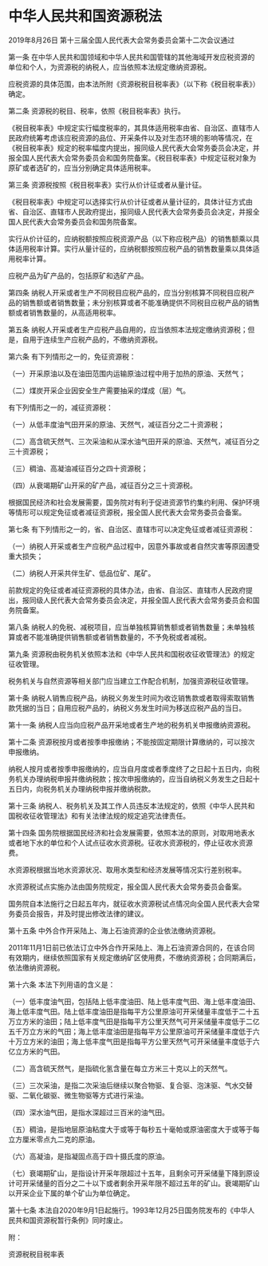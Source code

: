 # 中华人民共和国资源税法

2019年8月26日 第十三届全国人民代表大会常务委员会第十二次会议通过

<!-- INFO END -->

第一条 在中华人民共和国领域和中华人民共和国管辖的其他海域开发应税资源的单位和个人，为资源税的纳税人，应当依照本法规定缴纳资源税。

应税资源的具体范围，由本法所附《资源税税目税率表》（以下称《税目税率表》）确定。

第二条 资源税的税目、税率，依照《税目税率表》执行。

《税目税率表》中规定实行幅度税率的，其具体适用税率由省、自治区、直辖市人民政府统筹考虑该应税资源的品位、开采条件以及对生态环境的影响等情况，在《税目税率表》规定的税率幅度内提出，报同级人民代表大会常务委员会决定，并报全国人民代表大会常务委员会和国务院备案。《税目税率表》中规定征税对象为原矿或者选矿的，应当分别确定具体适用税率。

第三条 资源税按照《税目税率表》实行从价计征或者从量计征。

《税目税率表》中规定可以选择实行从价计征或者从量计征的，具体计征方式由省、自治区、直辖市人民政府提出，报同级人民代表大会常务委员会决定，并报全国人民代表大会常务委员会和国务院备案。

实行从价计征的，应纳税额按照应税资源产品（以下称应税产品）的销售额乘以具体适用税率计算。实行从量计征的，应纳税额按照应税产品的销售数量乘以具体适用税率计算。

应税产品为矿产品的，包括原矿和选矿产品。

第四条 纳税人开采或者生产不同税目应税产品的，应当分别核算不同税目应税产品的销售额或者销售数量；未分别核算或者不能准确提供不同税目应税产品的销售额或者销售数量的，从高适用税率。

第五条 纳税人开采或者生产应税产品自用的，应当依照本法规定缴纳资源税；但是，自用于连续生产应税产品的，不缴纳资源税。

第六条 有下列情形之一的，免征资源税：

（一）开采原油以及在油田范围内运输原油过程中用于加热的原油、天然气；

（二）煤炭开采企业因安全生产需要抽采的煤成（层）气。

有下列情形之一的，减征资源税：

（一）从低丰度油气田开采的原油、天然气，减征百分之二十资源税；

（二）高含硫天然气、三次采油和从深水油气田开采的原油、天然气，减征百分之三十资源税；

（三）稠油、高凝油减征百分之四十资源税；

（四）从衰竭期矿山开采的矿产品，减征百分之三十资源税。

根据国民经济和社会发展需要，国务院对有利于促进资源节约集约利用、保护环境等情形可以规定免征或者减征资源税，报全国人民代表大会常务委员会备案。

第七条 有下列情形之一的，省、自治区、直辖市可以决定免征或者减征资源税：

（一）纳税人开采或者生产应税产品过程中，因意外事故或者自然灾害等原因遭受重大损失；

（二）纳税人开采共伴生矿、低品位矿、尾矿。

前款规定的免征或者减征资源税的具体办法，由省、自治区、直辖市人民政府提出，报同级人民代表大会常务委员会决定，并报全国人民代表大会常务委员会和国务院备案。

第八条 纳税人的免税、减税项目，应当单独核算销售额或者销售数量；未单独核算或者不能准确提供销售额或者销售数量的，不予免税或者减税。

第九条 资源税由税务机关依照本法和《中华人民共和国税收征收管理法》的规定征收管理。

税务机关与自然资源等相关部门应当建立工作配合机制，加强资源税征收管理。

第十条 纳税人销售应税产品，纳税义务发生时间为收讫销售款或者取得索取销售款凭据的当日；自用应税产品的，纳税义务发生时间为移送应税产品的当日。

第十一条 纳税人应当向应税产品开采地或者生产地的税务机关申报缴纳资源税。

第十二条 资源税按月或者按季申报缴纳；不能按固定期限计算缴纳的，可以按次申报缴纳。

纳税人按月或者按季申报缴纳的，应当自月度或者季度终了之日起十五日内，向税务机关办理纳税申报并缴纳税款；按次申报缴纳的，应当自纳税义务发生之日起十五日内，向税务机关办理纳税申报并缴纳税款。

第十三条 纳税人、税务机关及其工作人员违反本法规定的，依照《中华人民共和国税收征收管理法》和有关法律法规的规定追究法律责任。

第十四条 国务院根据国民经济和社会发展需要，依照本法的原则，对取用地表水或者地下水的单位和个人试点征收水资源税。征收水资源税的，停止征收水资源费。

水资源税根据当地水资源状况、取用水类型和经济发展等情况实行差别税率。

水资源税试点实施办法由国务院规定，报全国人民代表大会常务委员会备案。

国务院自本法施行之日起五年内，就征收水资源税试点情况向全国人民代表大会常务委员会报告，并及时提出修改法律的建议。

第十五条 中外合作开采陆上、海上石油资源的企业依法缴纳资源税。

2011年11月1日前已依法订立中外合作开采陆上、海上石油资源合同的，在该合同有效期内，继续依照国家有关规定缴纳矿区使用费，不缴纳资源税；合同期满后，依法缴纳资源税。

第十六条 本法下列用语的含义是：

（一）低丰度油气田，包括陆上低丰度油田、陆上低丰度气田、海上低丰度油田、海上低丰度气田。陆上低丰度油田是指每平方公里原油可开采储量丰度低于二十五万立方米的油田；陆上低丰度气田是指每平方公里天然气可开采储量丰度低于二亿五千万立方米的气田；海上低丰度油田是指每平方公里原油可开采储量丰度低于六十万立方米的油田；海上低丰度气田是指每平方公里天然气可开采储量丰度低于六亿立方米的气田。

（二）高含硫天然气，是指硫化氢含量在每立方米三十克以上的天然气。

（三）三次采油，是指二次采油后继续以聚合物驱、复合驱、泡沫驱、气水交替驱、二氧化碳驱、微生物驱等方式进行采油。

（四）深水油气田，是指水深超过三百米的油气田。

（五）稠油，是指地层原油粘度大于或等于每秒五十毫帕或原油密度大于或等于每立方厘米零点九二克的原油。

（六）高凝油，是指凝固点高于四十摄氏度的原油。

（七）衰竭期矿山，是指设计开采年限超过十五年，且剩余可开采储量下降到原设计可开采储量的百分之二十以下或者剩余开采年限不超过五年的矿山。衰竭期矿山以开采企业下属的单个矿山为单位确定。

第十七条 本法自2020年9月1日起施行。1993年12月25日国务院发布的《中华人民共和国资源税暂行条例》同时废止。

附：

资源税税目税率表
